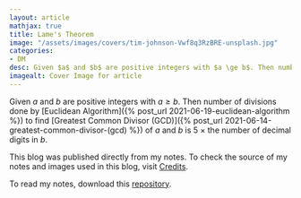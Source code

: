 ```yaml
---
layout: article
mathjax: true
title: Lame's Theorem
image: "/assets/images/covers/tim-johnson-Vwf8q3RzBRE-unsplash.jpg"
categories:
- DM
desc: Given $a$ and $b$ are positive integers with $a \ge b$. Then number of divisions done by Euclidean Algorithm to find Greatest Common Divisor (GCD) of $a$ and $b$ is $5\ \times$ the number of decimal digits in $b$. 
imagealt: Cover Image for article
---
```


Given $a$ and $b$ are positive integers with $a \ge b$. Then number of divisions done by [Euclidean Algorithm]({% post_url 2021-06-19-euclidean-algorithm %}) to find [Greatest Common Divisor (GCD)]({% post_url 2021-06-14-greatest-common-divisor-(gcd) %}) of $a$ and $b$ is $5\ \times$ the number of decimal digits in $b$.

























































































































































































































































































































































































































This blog was published directly from my notes.
To check the source of my notes and images used in this blog, visit <a href="/credits.html" target="_blank">Credits</a>.

To read my notes, download this <a href="https://github.com/bovem/CS" target="blank">repository</a>.